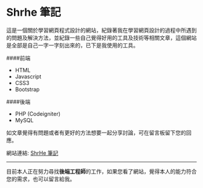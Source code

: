 # Shrhe 筆記

這是一個關於學習網頁程式設計的網站，紀錄著我在學習網頁設計的過程中所遇到的問題及解決方法，並紀錄一些自己覺得好用的工具及技術等相關文章，這個網站是全部是自己一字一字刻出來的，已下是我使用的工具。

####前端

*  HTML
*  Javascript
*  CSS3
*  Bootstrap

####後端

*  PHP (Codeigniter)
*  MySQL

如文章覺得有問題或者有更好的方法想要一起分享討論，可在留言板留下您的回應。

網站連結: [ShrHe 筆記](http://shrhe-web.host56.com/Notes/)

---------------------

目前本人正在努力尋找**後端工程師**的工作，如果您看了網站，覺得本人的能力符合您的需求，也可以留言給我。